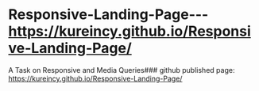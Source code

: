 # Responsive-Landing-Page---https://kureincy.github.io/Responsive-Landing-Page/
A Task on Responsive and Media Queries###
github published page: https://kureincy.github.io/Responsive-Landing-Page/
